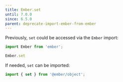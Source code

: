 ```yaml
---
title: Ember.set
until: 7.0.0
since: 6.5.0
parent: deprecate-import-ember-from-ember
---
```



Previously, `set` could be accessed via the `Ember` import:
```js
import Ember from 'ember';

Ember.set
```

If needed, `set` can be imported:
```js
import { set } from '@ember/object';
```
